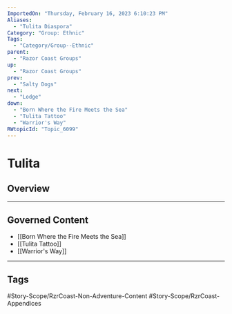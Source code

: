```yaml
---
ImportedOn: "Thursday, February 16, 2023 6:10:23 PM"
Aliases:
  - "Tulita Diaspora"
Category: "Group: Ethnic"
Tags:
  - "Category/Group--Ethnic"
parent:
  - "Razor Coast Groups"
up:
  - "Razor Coast Groups"
prev:
  - "Salty Dogs"
next:
  - "Lodge"
down:
  - "Born Where the Fire Meets the Sea"
  - "Tulita Tattoo"
  - "Warrior's Way"
RWtopicId: "Topic_6099"
---
```

# Tulita
## Overview
---
## Governed Content
- [[Born Where the Fire Meets the Sea]]
- [[Tulita Tattoo]]
- [[Warrior's Way]]


---
## Tags
#Story-Scope/RzrCoast-Non-Adventure-Content #Story-Scope/RzrCoast-Appendices

